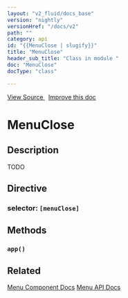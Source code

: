 ```yaml
---
layout: "v2_fluid/docs_base"
version: "nightly"
versionHref: "/docs/v2"
path: ""
category: api
id: "{{MenuClose | slugify}}"
title: "MenuClose"
header_sub_title: "Class in module "
doc: "MenuClose"
docType: "class"

---
```





<div class="improve-docs">
<a href='http://github.com/driftyco/ionic2/tree/master/ionic/components/menu/menu-close.ts#L3'>
View Source
</a>
&nbsp;
<a href='http://github.com/driftyco/ionic2/edit/master/ionic/components/menu/menu-close.ts#L3'>
Improve this doc
</a>
</div>





<h1 class="api-title">


MenuClose






</h1>






<!-- description -->
<h2>Description</h2>

<p>TODO</p>


<h2>Directive</h2>
<h3>selector: <code>[menuClose]</code></h3>
<!-- @usage tag -->


<!-- @property tags -->


<!-- methods on the class -->

<h2>Methods</h2>

<div id="app"></div>

<h3>
<code>app()</code>
  

</h3>










<!-- related link -->

<h2>Related</h2>

<a href='/docs/v2/components#menus'>Menu Component Docs</a>
<a href='../../menu/Menu'>Menu API Docs</a><!-- end content block -->


<!-- end body block -->

